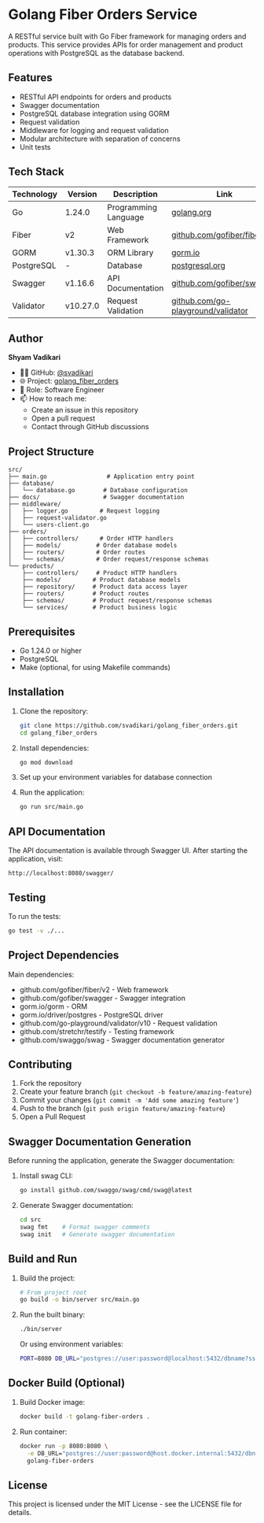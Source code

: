 # Golang Fiber Orders Service

A RESTful service built with Go Fiber framework for managing orders and products. This service provides APIs for order management and product operations with PostgreSQL as the database backend.

## Features

- RESTful API endpoints for orders and products
- Swagger documentation
- PostgreSQL database integration using GORM
- Request validation
- Middleware for logging and request validation
- Modular architecture with separation of concerns
- Unit tests

## Tech Stack

| Technology | Version | Description | Link |
|------------|---------|-------------|------|
| Go | 1.24.0 | Programming Language | [golang.org](https://golang.org) |
| Fiber | v2 | Web Framework | [github.com/gofiber/fiber](https://github.com/gofiber/fiber/v2) |
| GORM | v1.30.3 | ORM Library | [gorm.io](https://gorm.io) |
| PostgreSQL | - | Database | [postgresql.org](https://www.postgresql.org) |
| Swagger | v1.16.6 | API Documentation | [github.com/gofiber/swagger](https://github.com/gofiber/swagger) |
| Validator | v10.27.0 | Request Validation | [github.com/go-playground/validator](https://github.com/go-playground/validator) |

## Author

**Shyam Vadikari**
- 👨‍💻 GitHub: [@svadikari](https://github.com/svadikari)
- 🌐 Project: [golang_fiber_orders](https://github.com/svadikari/golang_fiber_orders)
- 💼 Role: Software Engineer
- 📫 How to reach me:
  - Create an issue in this repository
  - Open a pull request
  - Contact through GitHub discussions

## Project Structure

```
src/
├── main.go                 # Application entry point
├── database/
│   └── database.go        # Database configuration
├── docs/                  # Swagger documentation
├── middleware/
│   ├── logger.go         # Request logging
│   ├── request-validator.go
│   └── users-client.go
├── orders/
│   ├── controllers/      # Order HTTP handlers
│   ├── models/          # Order database models
│   ├── routers/         # Order routes
│   └── schemas/         # Order request/response schemas
└── products/
    ├── controllers/     # Product HTTP handlers
    ├── models/         # Product database models
    ├── repository/     # Product data access layer
    ├── routers/        # Product routes
    ├── schemas/        # Product request/response schemas
    └── services/       # Product business logic
```

## Prerequisites

- Go 1.24.0 or higher
- PostgreSQL
- Make (optional, for using Makefile commands)

## Installation

1. Clone the repository:
   ```bash
   git clone https://github.com/svadikari/golang_fiber_orders.git
   cd golang_fiber_orders
   ```

2. Install dependencies:
   ```bash
   go mod download
   ```

3. Set up your environment variables for database connection

4. Run the application:
   ```bash
   go run src/main.go
   ```

## API Documentation

The API documentation is available through Swagger UI. After starting the application, visit:
```
http://localhost:8080/swagger/
```

## Testing

To run the tests:
```bash
go test -v ./...
```

## Project Dependencies

Main dependencies:
- github.com/gofiber/fiber/v2 - Web framework
- github.com/gofiber/swagger - Swagger integration
- gorm.io/gorm - ORM
- gorm.io/driver/postgres - PostgreSQL driver
- github.com/go-playground/validator/v10 - Request validation
- github.com/stretchr/testify - Testing framework
- github.com/swaggo/swag - Swagger documentation generator

## Contributing

1. Fork the repository
2. Create your feature branch (`git checkout -b feature/amazing-feature`)
3. Commit your changes (`git commit -m 'Add some amazing feature'`)
4. Push to the branch (`git push origin feature/amazing-feature`)
5. Open a Pull Request

## Swagger Documentation Generation

Before running the application, generate the Swagger documentation:

1. Install swag CLI:
   ```bash
   go install github.com/swaggo/swag/cmd/swag@latest
   ```

2. Generate Swagger documentation:
   ```bash
   cd src
   swag fmt    # Format swagger comments
   swag init   # Generate swagger documentation
   ```

## Build and Run

1. Build the project:
   ```bash
   # From project root
   go build -o bin/server src/main.go
   ```

2. Run the built binary:
   ```bash
   ./bin/server
   ```

   Or using environment variables:
   ```bash
   PORT=8080 DB_URL="postgres://user:password@localhost:5432/dbname?sslmode=disable" ./bin/server
   ```

## Docker Build (Optional)

1. Build Docker image:
   ```bash
   docker build -t golang-fiber-orders .
   ```

2. Run container:
   ```bash
   docker run -p 8080:8080 \
     -e DB_URL="postgres://user:password@host.docker.internal:5432/dbname?sslmode=disable" \
     golang-fiber-orders
   ```

## License

This project is licensed under the MIT License - see the LICENSE file for details.
